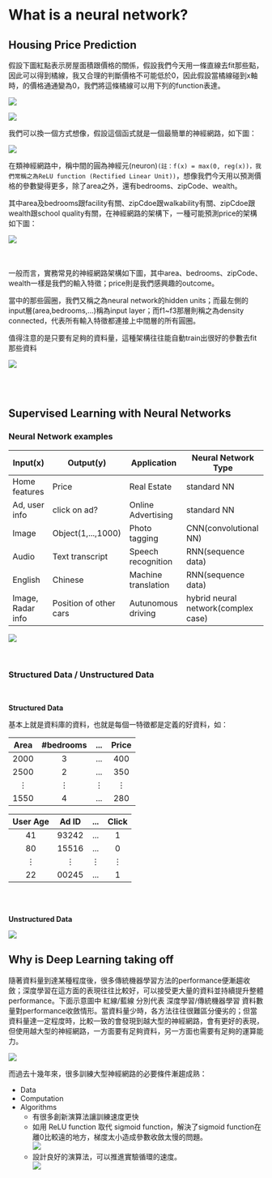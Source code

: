 # What is a neural network?

## Housing Price Prediction

假設下圖紅點表示房屋面積跟價格的關係，假設我們今天用一條直線去fit那些點，因此可以得到橘線，我又合理的判斷價格不可能低於0，因此假設當橘線碰到x軸時，的價格通通變為0，我們將這條橘線可以用下列的function表達。

![](https://github.com/worcdlo/MachineLearning/blob/master/Neural%20Networks%20and%20Deep%20Learning(deeplearning.ai)/Teaching%20Material/L1_1.GIF)

![](https://github.com/worcdlo/MachineLearning/blob/master/Neural%20Networks%20and%20Deep%20Learning(deeplearning.ai)/Teaching%20Material/L1_2.GIF)

我們可以換一個方式想像，假設這個函式就是一個最簡單的神經網路，如下圖：

![](https://github.com/worcdlo/MachineLearning/blob/master/Neural%20Networks%20and%20Deep%20Learning(deeplearning.ai)/Teaching%20Material/L1_3.GIF)

在類神經網路中，稱中間的圓為神經元(neuron)`(註：f(x) = max(0, reg(x))，我們常稱之為ReLU function (Rectified Linear Unit))`，想像我們今天用以預測價格的參數變得更多，除了area之外，還有bedrooms、zipCode、wealth。

其中area及bedrooms跟facility有關、zipCdoe跟walkability有關、zipCdoe跟wealth跟school quality有關，在神經網路的架構下，一種可能預測price的架構如下圖：

![](https://github.com/worcdlo/MachineLearning/blob/master/Neural%20Networks%20and%20Deep%20Learning(deeplearning.ai)/Teaching%20Material/L1_4.GIF)

<br><br>
一般而言，實務常見的神經網路架構如下圖，其中area、bedrooms、zipCode、wealth一樣是我們的輸入特徵；price則是我們感興趣的outcome。

當中的那些圓圈，我們又稱之為neural network的hidden units；而最左側的input層(area,bedrooms,...)稱為input layer；而f1~f3那層則稱之為density connected，代表所有輸入特徵都連接上中間層的所有圓圈。

值得注意的是只要有足夠的資料量，這種架構往往能自動train出很好的參數去fit那些資料

![](https://github.com/worcdlo/MachineLearning/blob/master/Neural%20Networks%20and%20Deep%20Learning(deeplearning.ai)/Teaching%20Material/L1_5.GIF)

<br><br>

## Supervised Learning with Neural Networks

### Neural Network examples

Input(x)|Output(y)|Application|Neural Network Type
----|----|----|----
Home features|Price|Real Estate|standard NN
Ad, user info|click on ad?|Online Advertising|standard NN
Image|Object(1,...,1000)|Photo tagging|CNN(convolutional NN)
Audio|Text transcript|Speech recognition|RNN(sequence data)
English|Chinese|Machine translation|RNN(sequence data)
Image, Radar info|Position of other cars|Autunomous driving|hybrid neural network(complex case)


![](https://github.com/worcdlo/MachineLearning/blob/master/Neural%20Networks%20and%20Deep%20Learning(deeplearning.ai)/Teaching%20Material/L1_6.GIF)

<br>

### Structured Data / Unstructured Data
<br>

**Structured Data**

基本上就是資料庫的資料，也就是每個一特徵都是定義的好資料，如：

Area|#bedrooms|...|Price
:----:|:----:|:----:|:----:
2000|3|...|400
2500|2|...|350
⋮|⋮|⋮|⋮
1550|4|...|280


User Age|Ad ID|...|Click
:----:|:----:|:----:|:----:
41|93242|...|1
80|15516|...|0
⋮|⋮|⋮|⋮
22|00245|...|1

<br><br>

**Unstructured Data**

![](https://github.com/worcdlo/MachineLearning/blob/master/Neural%20Networks%20and%20Deep%20Learning(deeplearning.ai)/Teaching%20Material/L1_7.GIF)


## Why is Deep Learning taking off

隨著資料量到達某種程度後，很多傳統機器學習方法的performance便漸趨收斂；深度學習在這方面的表現往往比較好，可以接受更大量的資料並持續提升整體performance。下面示意圖中 紅線/藍線 分別代表 深度學習/傳統機器學習 資料數量對performance收斂情形。當資料量少時，各方法往往很難區分優劣的；但當資料量達一定程度時，比較一致的會發現到越大型的神經網路，會有更好的表現，但使用越大型的神經網路，一方面要有足夠資料，另一方面也需要有足夠的運算能力。

![](https://github.com/worcdlo/MachineLearning/blob/master/Neural%20Networks%20and%20Deep%20Learning(deeplearning.ai)/Teaching%20Material/L1_8.GIF)

而過去十幾年來，很多訓練大型神經網路的必要條件漸趨成熟：
- Data
- Computation
- Algorithms
    - 有很多創新演算法讓訓練速度更快
    - 如用 ReLU function 取代 sigmoid function，解決了sigmoid function在離0比較遠的地方，梯度太小造成參數收斂太慢的問題。<br> 
    ![](https://github.com/worcdlo/MachineLearning/blob/master/Neural%20Networks%20and%20Deep%20Learning(deeplearning.ai)/Teaching%20Material/L1_9.GIF)
    - 設計良好的演算法，可以推進實驗循環的速度。<br>
    ![](https://github.com/worcdlo/MachineLearning/blob/master/Neural%20Networks%20and%20Deep%20Learning(deeplearning.ai)/Teaching%20Material/L1_10.GIF)



